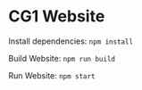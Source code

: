# CG1 Website

Install dependencies: `npm install`

Build Website: `npm run build`

Run Website: `npm start`

